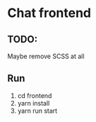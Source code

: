 # Chat frontend #
## TODO: ##
Maybe remove SCSS at all

## Run ##
1. cd frontend
2. yarn install
3. yarn run start
